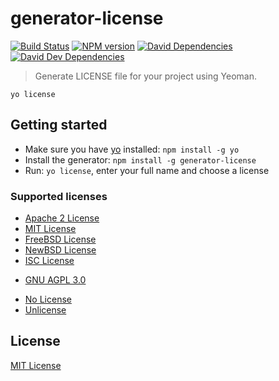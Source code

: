 # generator-license
[![Build Status](https://img.shields.io/travis/jozefizso/generator-license.svg)](https://travis-ci.org/jozefizso/generator-license)
[![NPM version](https://img.shields.io/npm/v/generator-license.svg)](https://www.npmjs.org/package/generator-license)
[![David Dependencies](https://img.shields.io/david/jozefizso/generator-license.svg)](https://david-dm.org/jozefizso/generator-license)
[![David Dev Dependencies](https://img.shields.io/david/dev/jozefizso/generator-license.svg)](https://david-dm.org/jozefizso/generator-license#info=devDependencies)

> Generate LICENSE file for your project using Yeoman.

```
yo license
```


## Getting started
- Make sure you have [yo](https://github.com/yeoman/yo) installed:
    `npm install -g yo`
- Install the generator: `npm install -g generator-license`
- Run: `yo license`, enter your full name and choose a license

### Supported licenses

* [Apache 2 License][1]
* [MIT License][2]
* [FreeBSD License][3]
* [NewBSD License][4]
* [ISC License][5]
- [GNU AGPL 3.0][8]
* [No License][6]
* [Unlicense][7]

## License
[MIT License](http://en.wikipedia.org/wiki/MIT_License)

[1]: http://choosealicense.com/licenses/apache/
[2]: http://choosealicense.com/licenses/mit/
[3]: http://choosealicense.com/licenses/bsd/
[4]: http://choosealicense.com/licenses/bsd-3-clause/
[5]: http://en.wikipedia.org/wiki/ISC_license
[6]: http://choosealicense.com/licenses/no-license/
[7]: http://unlicense.org/
[8]: http://choosealicense.com/licenses/agpl-3.0/
